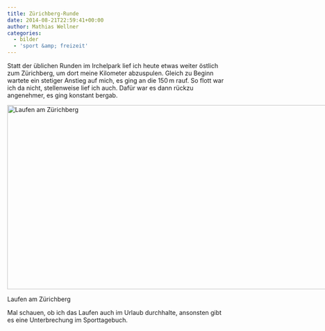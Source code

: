 ```yaml
---
title: Zürichberg-Runde
date: 2014-08-21T22:59:41+00:00
author: Mathias Wellner
categories:
  - bilder
  - 'sport &amp; freizeit'
---
```

Statt der üblichen Runden im Irchelpark lief ich heute etwas weiter östlich zum Zürichberg, um dort meine Kilometer abzuspulen. Gleich zu Beginn wartete ein stetiger Anstieg auf mich, es ging an die 150&thinsp;m rauf. So flott war ich da nicht, stellenweise lief ich auch. Dafür war es dann rückzu angenehmer, es ging konstant bergab. 

<div id="attachment_4802" style="width: 860px" class="wp-caption aligncenter">
  <a href="/wp-uploads/2014/08/waldjog.jpg"><img src="/wp-uploads/2014/08/waldjog-1024x511.jpg" alt="Laufen am Zürichberg" width="850" height="424" class="size-large wp-image-4802" srcset="http://www.mwellner.de/wp-uploads/2014/08/waldjog-1024x511.jpg 1024w, http://www.mwellner.de/wp-uploads/2014/08/waldjog-300x149.jpg 300w, http://www.mwellner.de/wp-uploads/2014/08/waldjog-250x124.jpg 250w, http://www.mwellner.de/wp-uploads/2014/08/waldjog-150x74.jpg 150w, http://www.mwellner.de/wp-uploads/2014/08/waldjog.jpg 1593w" sizes="(max-width: 850px) 100vw, 850px" /></a>
  
  <p class="wp-caption-text">
    Laufen am Zürichberg
  </p>
</div>

Mal schauen, ob ich das Laufen auch im Urlaub durchhalte, ansonsten gibt es eine Unterbrechung im Sporttagebuch.